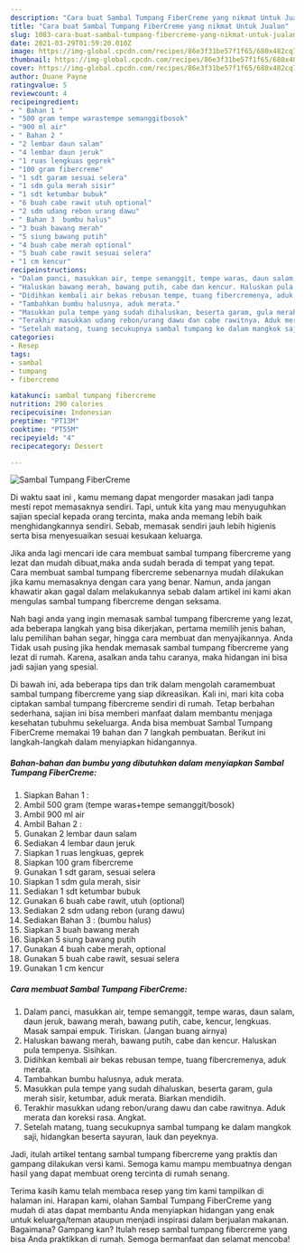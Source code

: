 ```yaml
---
description: "Cara buat Sambal Tumpang FiberCreme yang nikmat Untuk Jualan"
title: "Cara buat Sambal Tumpang FiberCreme yang nikmat Untuk Jualan"
slug: 1083-cara-buat-sambal-tumpang-fibercreme-yang-nikmat-untuk-jualan
date: 2021-03-29T01:59:20.010Z
image: https://img-global.cpcdn.com/recipes/86e3f31be57f1f65/680x482cq70/sambal-tumpang-fibercreme-foto-resep-utama.jpg
thumbnail: https://img-global.cpcdn.com/recipes/86e3f31be57f1f65/680x482cq70/sambal-tumpang-fibercreme-foto-resep-utama.jpg
cover: https://img-global.cpcdn.com/recipes/86e3f31be57f1f65/680x482cq70/sambal-tumpang-fibercreme-foto-resep-utama.jpg
author: Duane Payne
ratingvalue: 5
reviewcount: 4
recipeingredient:
- " Bahan 1 "
- "500 gram tempe warastempe semanggitbosok"
- "900 ml air"
- " Bahan 2 "
- "2 lembar daun salam"
- "4 lembar daun jeruk"
- "1 ruas lengkuas geprek"
- "100 gram fibercreme"
- "1 sdt garam sesuai selera"
- "1 sdm gula merah sisir"
- "1 sdt ketumbar bubuk"
- "6 buah cabe rawit utuh optional"
- "2 sdm udang rebon urang dawu"
- " Bahan 3  bumbu halus"
- "3 buah bawang merah"
- "5 siung bawang putih"
- "4 buah cabe merah optional"
- "5 buah cabe rawit sesuai selera"
- "1 cm kencur"
recipeinstructions:
- "Dalam panci, masukkan air, tempe semanggit, tempe waras, daun salam, daun jeruk, bawang merah, bawang putih, cabe, kencur, lengkuas. Masak sampai empuk. Tiriskan. (Jangan buang airnya)"
- "Haluskan bawang merah, bawang putih, cabe dan kencur. Haluskan pula tempenya. Sisihkan."
- "Didihkan kembali air bekas rebusan tempe, tuang fibercremenya, aduk merata."
- "Tambahkan bumbu halusnya, aduk merata."
- "Masukkan pula tempe yang sudah dihaluskan, beserta garam, gula merah sisir, ketumbar, aduk merata. Biarkan mendidih."
- "Terakhir masukkan udang rebon/urang dawu dan cabe rawitnya. Aduk merata dan koreksi rasa. Angkat."
- "Setelah matang, tuang secukupnya sambal tumpang ke dalam mangkok saji, hidangkan beserta sayuran, lauk dan peyeknya."
categories:
- Resep
tags:
- sambal
- tumpang
- fibercreme

katakunci: sambal tumpang fibercreme 
nutrition: 290 calories
recipecuisine: Indonesian
preptime: "PT13M"
cooktime: "PT55M"
recipeyield: "4"
recipecategory: Dessert

---
```



![Sambal Tumpang FiberCreme](https://img-global.cpcdn.com/recipes/86e3f31be57f1f65/680x482cq70/sambal-tumpang-fibercreme-foto-resep-utama.jpg)

Di waktu  saat ini , kamu memang dapat mengorder masakan jadi tanpa mesti repot memasaknya sendiri. Tapi, untuk kita yang mau menyuguhkan sajian special kepada orang tercinta, maka anda memang lebih baik menghidangkannya sendiri. Sebab, memasak sendiri jauh lebih higienis serta bisa menyesuaikan sesuai kesukaan keluarga.

Jika anda lagi mencari ide cara membuat sambal tumpang fibercreme yang lezat dan mudah dibuat,maka anda sudah berada di tempat yang tepat. Cara membuat sambal tumpang fibercreme  sebenarnya mudah dilakukan jika kamu memasaknya dengan cara yang benar. Namun, anda jangan khawatir akan gagal dalam melakukannya 
sebab dalam artikel ini kami akan mengulas sambal tumpang fibercreme dengan seksama.  



Nah bagi anda yang ingin memasak sambal tumpang fibercreme yang lezat, ada beberapa langkah yang bisa dikerjakan, pertama memilih jenis bahan, lalu pemilihan bahan segar, hingga cara membuat dan menyajikannya. Anda Tidak usah pusing jika hendak memasak sambal tumpang fibercreme yang lezat di rumah. Karena, asalkan anda  tahu caranya, maka hidangan ini bisa jadi sajian yang spesial.

Di bawah ini, ada beberapa tips dan trik dalam mengolah caramembuat sambal tumpang fibercreme yang siap dikreasikan. Kali ini, mari kita coba ciptakan sambal tumpang fibercreme sendiri di rumah. Tetap berbahan sederhana, sajian ini bisa memberi manfaat dalam membantu menjaga kesehatan tubuhmu sekeluarga. Anda bisa membuat Sambal Tumpang FiberCreme memakai 19 bahan dan 7 langkah pembuatan. Berikut ini langkah-langkah dalam menyiapkan hidangannya.

<!--inarticleads1-->

##### Bahan-bahan dan bumbu yang dibutuhkan dalam menyiapkan Sambal Tumpang FiberCreme:

1. Siapkan  Bahan 1 :
1. Ambil 500 gram (tempe waras+tempe semanggit/bosok)
1. Ambil 900 ml air
1. Ambil  Bahan 2 :
1. Gunakan 2 lembar daun salam
1. Sediakan 4 lembar daun jeruk
1. Siapkan 1 ruas lengkuas, geprek
1. Siapkan 100 gram fibercreme
1. Gunakan 1 sdt garam, sesuai selera
1. Siapkan 1 sdm gula merah, sisir
1. Sediakan 1 sdt ketumbar bubuk
1. Gunakan 6 buah cabe rawit, utuh (optional)
1. Sediakan 2 sdm udang rebon (urang dawu)
1. Sediakan  Bahan 3 : (bumbu halus)
1. Siapkan 3 buah bawang merah
1. Siapkan 5 siung bawang putih
1. Gunakan 4 buah cabe merah, optional
1. Gunakan 5 buah cabe rawit, sesuai selera
1. Gunakan 1 cm kencur




<!--inarticleads2-->

##### Cara membuat Sambal Tumpang FiberCreme:

1. Dalam panci, masukkan air, tempe semanggit, tempe waras, daun salam, daun jeruk, bawang merah, bawang putih, cabe, kencur, lengkuas. Masak sampai empuk. Tiriskan. (Jangan buang airnya)
1. Haluskan bawang merah, bawang putih, cabe dan kencur. Haluskan pula tempenya. Sisihkan.
1. Didihkan kembali air bekas rebusan tempe, tuang fibercremenya, aduk merata.
1. Tambahkan bumbu halusnya, aduk merata.
1. Masukkan pula tempe yang sudah dihaluskan, beserta garam, gula merah sisir, ketumbar, aduk merata. Biarkan mendidih.
1. Terakhir masukkan udang rebon/urang dawu dan cabe rawitnya. Aduk merata dan koreksi rasa. Angkat.
1. Setelah matang, tuang secukupnya sambal tumpang ke dalam mangkok saji, hidangkan beserta sayuran, lauk dan peyeknya.




Jadi, itulah artikel tentang  sambal tumpang fibercreme  yang praktis dan gampang dilakukan versi kami. Semoga kamu mampu membuatnya dengan hasil yang dapat membuat oreng tercinta di rumah senang. 

Terima kasih kamu telah membaca resep yang tim kami tampilkan di halaman ini. Harapan kami, olahan  Sambal Tumpang FiberCreme yang mudah di atas dapat membantu Anda menyiapkan hidangan yang enak untuk keluarga/teman ataupun menjadi inspirasi dalam berjualan makanan. Bagaimana? Gampang kan? Itulah resep sambal tumpang fibercreme yang bisa Anda praktikkan di rumah. Semoga bermanfaat dan selamat mencoba!

